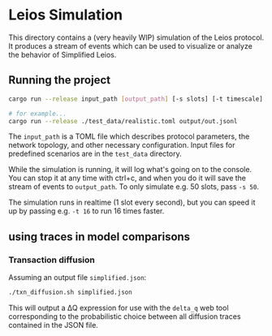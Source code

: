 # Leios Simulation

This directory contains a (very heavily WIP) simulation of the Leios protocol. It produces a stream of events which can be used to visualize or analyze the behavior of Simplified Leios.

## Running the project

```sh
cargo run --release input_path [output_path] [-s slots] [-t timescale] [--trace-node <node id>]

# for example...
cargo run --release ./test_data/realistic.toml output/out.jsonl
```

The `input_path` is a TOML file which describes protocol parameters, the network topology, and other necessary configuration. Input files for predefined scenarios are in the `test_data` directory.

While the simulation is running, it will log what's going on to the console. You can stop it at any time with ctrl+c, and when you do it will save the stream of events to `output_path`. To only simulate e.g. 50 slots, pass `-s 50`.

The simulation runs in realtime (1 slot every second), but you can speed it up by passing e.g. `-t 16` to run 16 times faster.

## using traces in model comparisons

### Transaction diffusion

Assuming an output file `simplified.json`:

```sh
./txn_diffusion.sh simplified.json
```

This will output a ΔQ expression for use with the `delta_q` web tool corresponding to the probabilistic choice between all diffusion traces contained in the JSON file.
